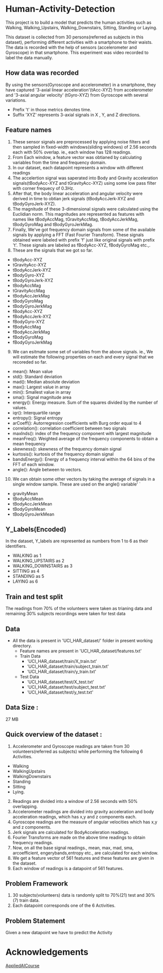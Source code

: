 # Human-Activity-Detection
This project is to build a model that predicts the human activities such as Walking, Walking_Upstairs, Walking_Downstairs, Sitting, Standing or Laying.

This dataset is collected from 30 persons(referred as subjects in this dataset), performing different activities with a smartphone to their waists. The data is recorded with the help of sensors (accelerometer and Gyroscope) in that smartphone. This experiment was video recorded to label the data manually.

## How data was recorded
By using the sensors(Gyroscope and accelerometer) in a smartphone, they have captured '3-axial linear acceleration'(tAcc-XYZ) from accelerometer and '3-axial angular velocity' (tGyro-XYZ) from Gyroscope with several variations.

- Prefix 't' in those metrics denotes time.
- Suffix 'XYZ' represents 3-axial signals in X , Y, and Z directions.

## Feature names
1. These sensor signals are preprocessed by applying noise filters and then sampled in fixed-width windows(sliding windows) of 2.56 seconds each with 50% overlap. ie., each window has 128 readings.
2. From Each window, a feature vector was obtianed by calculating variables from the time and frequency domain.
3. In our dataset, each datapoint represents a window with different readings
4. The accelertion signal was saperated into Body and Gravity acceleration signals(tBodyAcc-XYZ and tGravityAcc-XYZ) using some low pass filter with corner frequecy of 0.3Hz.
5. After that, the body linear acceleration and angular velocity were derived in time to obtian jerk signals (tBodyAccJerk-XYZ and tBodyGyroJerk-XYZ).
6. The magnitude of these 3-dimensional signals were calculated using the Euclidian norm. This magnitudes are represented as features with names like tBodyAccMag, tGravityAccMag, tBodyAccJerkMag, tBodyGyroMag and tBodyGyroJerkMag.
7. Finally, We've got frequency domain signals from some of the available signals by applying a FFT (Fast Fourier Transform). These signals obtained were labeled with prefix 'f' just like original signals with prefix 't'. These signals are labeled as fBodyAcc-XYZ, fBodyGyroMag etc.,.
8. These are the signals that we got so far.
- tBodyAcc-XYZ
- tGravityAcc-XYZ
- tBodyAccJerk-XYZ
- tBodyGyro-XYZ
- tBodyGyroJerk-XYZ
- tBodyAccMag
- tGravityAccMag
- tBodyAccJerkMag
- tBodyGyroMag
- tBodyGyroJerkMag
- fBodyAcc-XYZ
- fBodyAccJerk-XYZ
- fBodyGyro-XYZ
- fBodyAccMag
- fBodyAccJerkMag
- fBodyGyroMag
- fBodyGyroJerkMag
9. We can esitmate some set of variables from the above signals. ie., We will estimate the following properties on each and every signal that we recoreded so far.
- mean(): Mean value
- std(): Standard deviation
- mad(): Median absolute deviation
- max(): Largest value in array
- min(): Smallest value in array
- sma(): Signal magnitude area
- energy(): Energy measure. Sum of the squares divided by the number of values.
- iqr(): Interquartile range
- entropy(): Signal entropy
- arCoeff(): Autorregresion coefficients with Burg order equal to 4
- correlation(): correlation coefficient between two signals
- maxInds(): index of the frequency component with largest magnitude
- meanFreq(): Weighted average of the frequency components to obtain a mean frequency
- skewness(): skewness of the frequency domain signal
- kurtosis(): kurtosis of the frequency domain signal
- bandsEnergy(): Energy of a frequency interval within the 64 bins of the FFT of each window.
- angle(): Angle between to vectors.
10. We can obtain some other vectors by taking the average of signals in a single window sample. These are used on the angle() variable' `
- gravityMean
- tBodyAccMean
- tBodyAccJerkMean
- tBodyGyroMean
- tBodyGyroJerkMean

## Y_Labels(Encoded)
In the dataset, Y_labels are represented as numbers from 1 to 6 as their identifiers.
- WALKING as 1
- WALKING_UPSTAIRS as 2
- WALKING_DOWNSTAIRS as 3
- SITTING as 4
- STANDING as 5
- LAYING as 6

## Train and test split
The readings from 70% of the volunteers were taken as trianing data and remaining 30% subjects recordings were taken for test data

## Data
- All the data is present in 'UCI_HAR_dataset/' folder in present working directory.
  - Feature names are present in 'UCI_HAR_dataset/features.txt'
  - Train Data
    - 'UCI_HAR_dataset/train/X_train.txt'
    - 'UCI_HAR_dataset/train/subject_train.txt'
    - 'UCI_HAR_dataset/train/y_train.txt'
  - Test Data
    - 'UCI_HAR_dataset/test/X_test.txt'
    - 'UCI_HAR_dataset/test/subject_test.txt'
    - 'UCI_HAR_dataset/test/y_test.txt'

## Data Size :
27 MB

## Quick overview of the dataset :
1. Accelerometer and Gyroscope readings are taken from 30 volunteers(referred as subjects) while performing the following 6 Activities.
- Walking
- WalkingUpstairs
- WalkingDownstairs
- Standing
- Sitting
- Lying.
2. Readings are divided into a window of 2.56 seconds with 50% overlapping.
3. Accelerometer readings are divided into gravity acceleration and body acceleration readings, which has x,y and z components each.
4. Gyroscope readings are the measure of angular velocities which has x,y and z components.
5. Jerk signals are calculated for BodyAcceleration readings.
6. Fourier Transforms are made on the above time readings to obtain frequency readings.
7. Now, on all the base signal readings., mean, max, mad, sma, arcoefficient, engerybands,entropy etc., are calculated for each window.
8. We get a feature vector of 561 features and these features are given in the dataset.
9. Each window of readings is a datapoint of 561 features.

## Problem Framework
1. 30 subjects(volunteers) data is randomly split to 70%(21) test and 30%(7) train data.
2. Each datapoint corresponds one of the 6 Activities.

## Problem Statement
Given a new datapoint we have to predict the Activity

# Acknowledgements
<a href="https://www.appliedaicourse.com/">AppliedAICourse</a>
